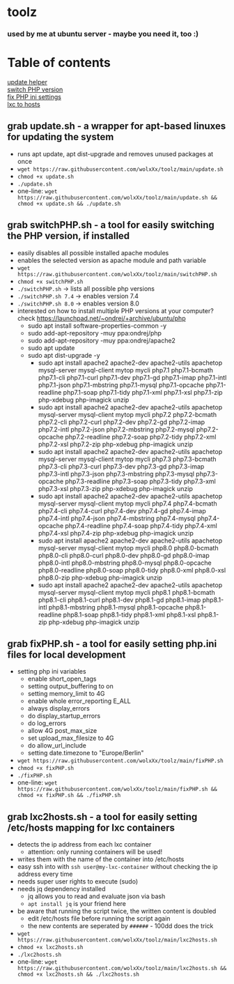 # toolz
### used by me at ubuntu server - maybe you need it, too :) 

# Table of contents
[update helper](#update)<br>
[switch PHP version](#switch)<br>
[fix PHP ini settings](#fixphp)<br>
[lxc to hosts](#lxc2hosts)<br>


## grab update.sh - a wrapper for apt-based linuxes for updating the system <a name="update"></a>
- runs apt update, apt dist-upgrade and removes unused packages at once
- `wget https://raw.githubusercontent.com/wolxXx/toolz/main/update.sh`
- `chmod +x update.sh`
- `./update.sh`
- one-line: `wget https://raw.githubusercontent.com/wolxXx/toolz/main/update.sh && chmod +x update.sh && ./update.sh`

## grab switchPHP.sh - a tool for easily switching the PHP version, if installed <a name="switch"></a>
- easily disables all possible installed apache modules
- enables the selected version as apache module and path variable
- `wget https://raw.githubusercontent.com/wolxXx/toolz/main/switchPHP.sh`
- `chmod +x switchPHP.sh`
- `./switchPHP.sh` -> lists all possible php versions
- `./switchPHP.sh 7.4` -> enables version 7.4
- `./switchPHP.sh 8.0` -> enables version 8.0
- interested on how to install multiple PHP versions at your computer? check https://launchpad.net/~ondrej/+archive/ubuntu/php 
  - sudo apt install software-properties-common -y
  - sudo add-apt-repository -muy ppa:ondrej/php
  - sudo add-apt-repository -muy ppa:ondrej/apache2
  - sudo apt update
  - sudo apt dist-upgrade -y
    - sudo apt install apache2 apache2-dev apache2-utils apachetop mysql-server mysql-client mytop mycli php7.1 php7.1-bcmath php7.1-cli php7.1-curl php7.1-dev php7.1-gd php7.1-imap php7.1-intl php7.1-json php7.1-mbstring php7.1-mysql php7.1-opcache php7.1-readline php7.1-soap php7.1-tidy php7.1-xml php7.1-xsl php7.1-zip php-xdebug php-imagick unzip
    - sudo apt install apache2 apache2-dev apache2-utils apachetop mysql-server mysql-client mytop mycli php7.2 php7.2-bcmath php7.2-cli php7.2-curl php7.2-dev php7.2-gd php7.2-imap php7.2-intl php7.2-json php7.2-mbstring php7.2-mysql php7.2-opcache php7.2-readline php7.2-soap php7.2-tidy php7.2-xml php7.2-xsl php7.2-zip php-xdebug php-imagick unzip
    - sudo apt install apache2 apache2-dev apache2-utils apachetop mysql-server mysql-client mytop mycli php7.3 php7.3-bcmath php7.3-cli php7.3-curl php7.3-dev php7.3-gd php7.3-imap php7.3-intl php7.3-json php7.3-mbstring php7.3-mysql php7.3-opcache php7.3-readline php7.3-soap php7.3-tidy php7.3-xml php7.3-xsl php7.3-zip php-xdebug php-imagick unzip
    - sudo apt install apache2 apache2-dev apache2-utils apachetop mysql-server mysql-client mytop mycli php7.4 php7.4-bcmath php7.4-cli php7.4-curl php7.4-dev php7.4-gd php7.4-imap php7.4-intl php7.4-json php7.4-mbstring php7.4-mysql php7.4-opcache php7.4-readline php7.4-soap php7.4-tidy php7.4-xml php7.4-xsl php7.4-zip php-xdebug php-imagick unzip
    - sudo apt install apache2 apache2-dev apache2-utils apachetop mysql-server mysql-client mytop mycli php8.0 php8.0-bcmath php8.0-cli php8.0-curl php8.0-dev php8.0-gd php8.0-imap php8.0-intl php8.0-mbstring php8.0-mysql php8.0-opcache php8.0-readline php8.0-soap php8.0-tidy php8.0-xml php8.0-xsl php8.0-zip php-xdebug php-imagick unzip
    - sudo apt install apache2 apache2-dev apache2-utils apachetop mysql-server mysql-client mytop mycli php8.1 php8.1-bcmath php8.1-cli php8.1-curl php8.1-dev php8.1-gd php8.1-imap php8.1-intl php8.1-mbstring php8.1-mysql php8.1-opcache php8.1-readline php8.1-soap php8.1-tidy php8.1-xml php8.1-xsl php8.1-zip php-xdebug php-imagick unzip


## grab fixPHP.sh - a tool for easily setting php.ini files for local development <a name="fixphp"></a>
- setting php ini variables
  - enable short_open_tags
  - setting output_buffering to on 
  - setting memory_limit to 4G
  - enable whole error_reporting E_ALL
  - always display_errors
  - do display_startup_errors
  - do log_errors
  - allow 4G post_max_size
  - set upload_max_filesize to 4G
  - do allow_url_include
  - setting date.timezone to "Europe/Berlin"
- `wget https://raw.githubusercontent.com/wolxXx/toolz/main/fixPHP.sh`
- `chmod +x fixPHP.sh`
- `./fixPHP.sh`
- one-line: `wget https://raw.githubusercontent.com/wolxXx/toolz/main/fixPHP.sh && chmod +x fixPHP.sh && ./fixPHP.sh`

## grab lxc2hosts.sh - a tool for easily setting /etc/hosts mapping for lxc containers <a name="lxc2hosts"></a>
- detects the ip address from each lxc container
  - attention: only running containers will be used!
- writes them with the name of the container into /etc/hosts 
- easy ssh into with `ssh user@my-lxc-container` without checking the ip address every time
- needs super user rights to execute (sudo)
- needs jq dependency installed
  - jq allows you to read and evaluate json via bash
  - `apt install jq` is your friend here 
- be aware that running the script twice, the written content is doubled
  - edit /etc/hosts file before running the script again
  - the new contents are seperated by `######` - 100dd does the trick  
- `wget https://raw.githubusercontent.com/wolxXx/toolz/main/lxc2hosts.sh`
- `chmod +x lxc2hosts.sh`
- `./lxc2hosts.sh`
- one-line: `wget https://raw.githubusercontent.com/wolxXx/toolz/main/lxc2hosts.sh && chmod +x lxc2hosts.sh && ./lxc2hosts.sh`
